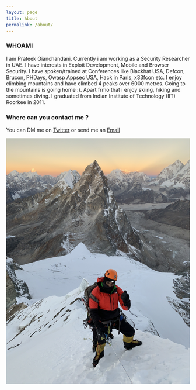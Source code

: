 ```yaml
---
layout: page
title: About
permalink: /about/
---
```


### WHOAMI

I am Prateek Gianchandani. Currently i am working as a Security Researcher in UAE. I have interests in Exploit Development, Mobile and Browser Security. I have spoken/trained at Conferences like Blackhat USA, Defcon, Brucon, PHDays, Owasp Appsec USA, Hack in Paris, x33fcon etc. I enjoy climbing mountains and have climbed 4 peaks over 6000 metres. Going to the mountains is going home :). Apart frmo that i enjoy skiing, hiking and sometimes diving.  I graduated from Indian Institute of Technology (IIT) Roorkee in 2011.


### Where can you contact me ?
You can DM me on [Twitter](https://twitter.com/prateekg147) or send me an [Email](mailto:prateek@damnvulnerableiosapp.com)

![](/images/nirekha.jpg)